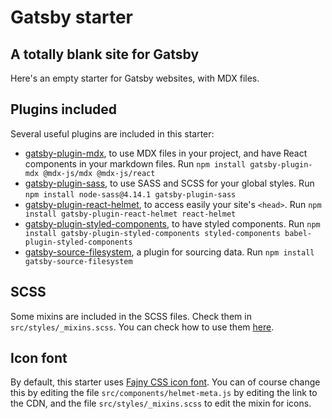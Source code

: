 # Gatsby starter

## A totally blank site for Gatsby

Here's an empty starter for Gatsby websites, with MDX files.

## Plugins included

Several useful plugins are included in this starter:

- [gatsby-plugin-mdx](https://www.gatsbyjs.com/plugins/gatsby-plugin-mdx/), to use MDX files in your project, and have React components in your markdown files. Run `npm install gatsby-plugin-mdx @mdx-js/mdx @mdx-js/react`
- [gatsby-plugin-sass](https://www.gatsbyjs.com/plugins/gatsby-plugin-sass/), to use SASS and SCSS for your global styles. Run `npm install node-sass@4.14.1 gatsby-plugin-sass`
- [gatsby-plugin-react-helmet](https://www.gatsbyjs.com/plugins/gatsby-plugin-react-helmet/), to access easily your site's `<head>`. Run `npm install gatsby-plugin-react-helmet react-helmet`
- [gatsby-plugin-styled-components](https://www.gatsbyjs.com/plugins/gatsby-plugin-styled-components/), to have styled components. Run `npm install gatsby-plugin-styled-components styled-components babel-plugin-styled-components`
- [gatsby-source-filesystem](https://www.gatsbyjs.com/plugins/gatsby-source-filesystem/), a plugin for sourcing data. Run `npm install gatsby-source-filesystem`

## SCSS

Some mixins are included in the SCSS files. Check them in `src/styles/_mixins.scss`. You can check how to use them [here](https://fajny-css.github.io/helpers/mixins/).

## Icon font

By default, this starter uses [Fajny CSS icon font](https://fajny-css.github.io/categories/icons/). You can of course change this by editing the file `src/components/helmet-meta.js` by editing the link to the CDN, and the file `src/styles/_mixins.scss` to edit the mixin for icons.
